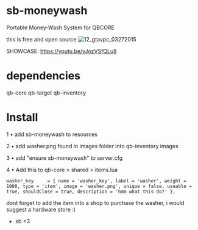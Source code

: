 # sb-moneywash
Portable Money-Wash System for QBCORE

this is free and open source 
![12_gtavpc_03272015](https://github.com/user-attachments/assets/afb4b2c5-1c25-4622-a312-59464652dc85)


SHOWCASE: https://youtu.be/vJozVSfQLu8

# dependencies 
qb-core
qb-target
qb-inventory

# Install


1 • add sb-moneywash to resources

2 • add washer.png found in images folder into qb-inventory images

3 • add "ensure sb-moneywash" to server.cfg

4 • Add this to qb-core > shared > items.lua

    washer_key     = { name = 'washer_key', label = 'washer', weight = 1000, type = 'item', image = 'washer.png', unique = false, useable = true, shouldClose = true, description = 'hmm what this do?' },




 dont forget to add the item into a shop to purchase the washer, i would suggest a hardware store :) 


- sb <3
